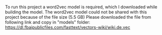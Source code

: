 
To run this project a word2vec model is required, which I downloaded while building the model.
The word2vec model could not be shared with this project because of the file size (5.5 GB)
Please downloaded the file from following link and copy in "models" folder:
https://dl.fbaipublicfiles.com/fasttext/vectors-wiki/wiki.de.vec
